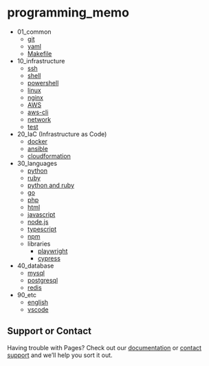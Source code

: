 # programming_memo

- 01_common
  - [git](https://a11wa11.github.io/memo/01_common/01_git)
  - [yaml](https://a11wa11.github.io/memo/01_common/02_yaml)
  - [Makefile](https://a11wa11.github.io/memo/01_common/03_Makefile)
- 10_infrastructure
  - [ssh](https://a11wa11.github.io/memo/10_infrastructure/01_ssh)
  - [shell](https://a11wa11.github.io/memo/10_infrastructure/02_shell)
  - [powershell](https://a11wa11.github.io/memo/10_infrastructure/03_powershell)
  - [linux](https://a11wa11.github.io/memo/10_infrastructure/04_linux)
  - [nginx](https://a11wa11.github.io/memo/10_infrastructure/05_nginx)
  - [AWS](https://a11wa11.github.io/memo/10_infrastructure/06_AWS)
  - [aws-cli](https://a11wa11.github.io/memo/10_infrastructure/07_aws_cli)
  - [network](https://a11wa11.github.io/memo/10_infrastructure/08_network)
  - [test](https://a11wa11.github.io/memo/10_infrastructure/09_test)
- 20_IaC (Infrastructure as Code)
  - [docker](https://a11wa11.github.io/memo/20_IaC/01_docker)
  - [ansible](https://a11wa11.github.io/memo/20_IaC/02_ansible)
  - [cloudformation](https://a11wa11.github.io/memo/20_IaC/03_cloudformation)
- 30_languages
  - [python](https://a11wa11.github.io/memo/30_languages/01_python)
  - [ruby](https://a11wa11.github.io/memo/30_languages/02_ruby)
  - [python and ruby](https://a11wa11.github.io/memo/30_languages/03_python_ruby)
  - [go](https://a11wa11.github.io/memo/30_languages/04_golang)
  - [php](https://a11wa11.github.io/memo/30_languages/05_php)
  - [html](https://a11wa11.github.io/memo/30_languages/06_html)
  - [javascript](https://a11wa11.github.io/memo/30_languages/07_javascript)
  - [node.js](https://a11wa11.github.io/memo/30_languages/08_nodejs)
  - [typescript](https://a11wa11.github.io/memo/30_languages/09_typescript)
  - [npm](https://a11wa11.github.io/memo/30_languages/10_npm)
  - libraries
    - [playwright](https://a11wa11.github.io/memo/30_languages/lib/01_playwright)
    - [cypress](https://a11wa11.github.io/memo/30_languages/lib/02_cypress)
- 40_database
  - [mysql](https://a11wa11.github.io/memo/40_database/01_mysql)
  - [postgresql](https://a11wa11.github.io/memo/40_database/02_postgresql)
  - [redis](https://a11wa11.github.io/memo/40_database/03_redis)
- 90_etc
  - [english](https://a11wa11.github.io/memo/90_etc/01_english)
  - [vscode](https://a11wa11.github.io/memo/90_etc/02_vscode)

## Support or Contact

Having trouble with Pages? Check out our [documentation](https://docs.github.com/categories/github-pages-basics/) or [contact support](https://github.com/contact) and we’ll help you sort it out.
